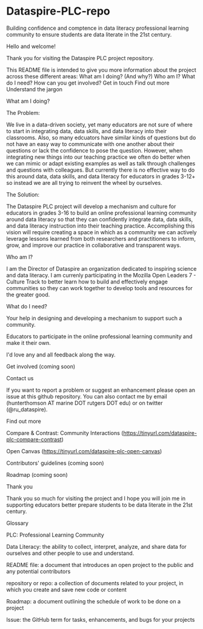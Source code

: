 # Dataspire-PLC-repo
Building confidence and comptence in data literacy professional learning community to ensure students are data literate in the 21st century.

Hello and welcome!

Thank you for visiting the Dataspire PLC project repository.

This README file is intended to give you more information about the project across these different areas:
What am I doing? (And why?)
Who am I?
What do I need?
How can you get involved?
Get in touch
Find out more
Understand the jargon


What am I doing?

The Problem:

We live in a data-driven society, yet many educators are not sure of where to start in integrating data, data skills, and data literacy into their classrooms. Also, so many edcuators have similar kinds of questions but do not have an easy way to communicate with one another about their questions or lack the confidence to pose the question. However, when integrating new things into our teaching practice we often do better when we can mimic or adapt existing examples as well as talk through challenges and questions with colleagues. But currently there is no effective way to do this around data, data skills, and data literacy for educators in grades 3-12+ so instead we are all trying to reinvent the wheel by ourselves. 

The Solution:

The Dataspire PLC project will develop a mechanism and culture for educators in grades 3-16 to build an online professional learning community around data literacy so that they can confidently integrate data, data skills, and data literacy instruction into their teaching practice. Accomplishing this vision will require creating a space in which as a community we can actively leverage lessons learned from both researchers and practitioners to inform, grow, and improve our practice in collaborative and transparent ways.


Who am I?

I am the Director of Dataspire an organization dedicated to inspiring science and data literacy. I am currenly participating in the Mozilla Open Leaders 7 - Culture Track to better learn how to build and effectively engage communities so they can work together to develop tools and resources for the greater good.


What do I need?

Your help in designing and developing a mechanism to support such a community.

Educators to participate in the online professional learning community and make it their own.

I'd love any and all feedback along the way.


Get involved
(coming soon)


Contact us

If you want to report a problem or suggest an enhancement please open an issue at this github repository. You can also contact me by email (hunterthomson AT marine DOT rutgers DOT edu) or on twitter (@ru_dataspire).


Find out more

Compare & Contrast: Community Interactions (https://tinyurl.com/dataspire-plc-compare-contrast)

Open Canvas (https://tinyurl.com/dataspire-plc-open-canvas)

Contributors' guidelines (coming soon)

Roadmap (coming soon)


Thank you

Thank you so much for visiting the project and I hope you will join me in supporting educators better prepare students to be data literate in the 21st century.


Glossary

PLC: Professional Learning Community

Data Literacy: the ability to collect, interpret, analyze, and share data for ourselves and other people to use and understand.

README file: a document that introduces an open project to the public and any potential contributors

repository or repo: a collection of documents related to your project, in which you create and save new code or content

Roadmap: a document outlining the schedule of work to be done on a project

Issue: the GitHub term for tasks, enhancements, and bugs for your projects
